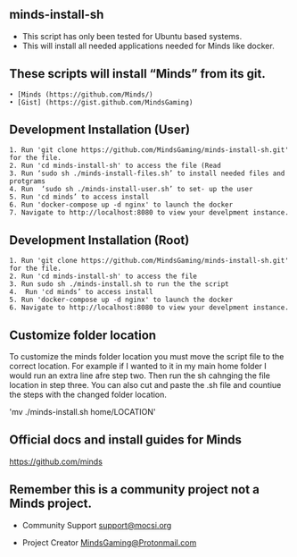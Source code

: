 ## minds-install-sh
- This script has only been tested for Ubuntu based systems.
- This will install all needed applications needed for Minds like docker.

## These scripts will install “Minds” from its git.

    • [Minds (https://github.com/Minds/)  
    • [Gist] (https://gist.github.com/MindsGaming) 

## Development Installation (User)

    1. Run 'git clone https://github.com/MindsGaming/minds-install-sh.git' for the file. 
    2. Run 'cd minds-install-sh' to access the file (Read 
    3. Run ‘sudo sh ./minds-install-files.sh’ to install needed files and protgrams 
    4. Run  ‘sudo sh ./minds-install-user.sh’ to set- up the user
    5. Run 'cd minds’ to access install
    6. Run 'docker-compose up -d nginx' to launch the docker 
    7. Navigate to http://localhost:8080 to view your develpment instance. 
           
## Development Installation (Root)
    1. Run 'git clone https://github.com/MindsGaming/minds-install-sh.git' for the file. 
    2. Run 'cd minds-install-sh' to access the file 
    3. Run sudo sh ./minds-install.sh to run the the script 
    4.  Run 'cd minds’ to access install
    5. Run 'docker-compose up -d nginx' to launch the docker 
    6. Navigate to http://localhost:8080 to view your develpment instance. 
    
  ## Customize folder location 
To customize the minds folder location you must move the script file to the correct location. For example if I wanted to it in my main home folder I would run an extra line afre step two. Then run the sh cahnging the file location in step three. You can also cut and paste the .sh file and countiue the steps with the changed folder location.

'mv ./minds-install.sh home/LOCATION'


## Official docs and install guides for Minds
https://github.com/minds


## Remember this is a community project not a Minds project.
- Community Support
support@mocsi.org

- Project Creator 
MindsGaming@Protonmail.com


